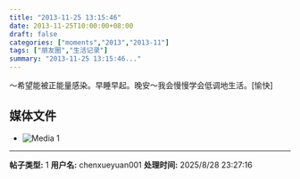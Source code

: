 ```yaml
---
title: "2013-11-25 13:15:46"
date: 2013-11-25T10:00:00+08:00
draft: false
categories: ["moments","2013","2013-11"]
tags: ["朋友圈","生活记录"]
summary: "2013-11-25 13:15:46..."
---
```


～希望能被正能量感染。早睡早起。晚安～我会慢慢学会低调地生活。[愉快]

## 媒体文件

- ![Media 1](/Moments/photos/2013-11-25/201311251315460.jpg)

---

**帖子类型:** 1
**用户名:** chenxueyuan001
**处理时间:** 2025/8/28 23:27:16